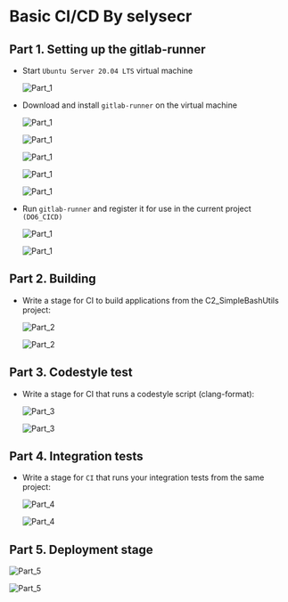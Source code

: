 # Basic CI/CD By selysecr

## Part 1. Setting up the gitlab-runner

* Start `Ubuntu Server 20.04 LTS` virtual machine



  ![Part_1](/src/images/part1/1_1.PNG)


* Download and install `gitlab-runner`  on the virtual machine

  ![Part_1](/src/images/part1/1.PNG)
  
  ![Part_1](/src/images/part1/2.PNG)
  
  ![Part_1](/src/images/part1/3.PNG)
  
  ![Part_1](/src/images/part1/4.PNG)

  ![Part_1](/src/images/part1/5.PNG)

* Run `gitlab-runner` and register it for use in the current project `(DO6_CICD)`



  
  ![Part_1](/src/images/part1/6.PNG)
  
  ![Part_1](/src/images/part1/7.PNG)






## Part 2. Building



* Write a stage for CI to build applications from the C2_SimpleBashUtils project:


  ![Part_2](/src/images/part2/1.png)



  ![Part_2](/src/images/part2/2.png)


## Part 3. Codestyle test


* Write a stage for CI that runs a codestyle script (clang-format):


  ![Part_3](/src/images/part3/1.png)
  

  ![Part_3](/src/images/part3/2.png)





## Part 4. Integration tests


* Write a stage for `CI` that runs your integration tests from the same project:


  ![Part_4](/src/images/part4/1.png)


  ![Part_4](/src/images/part4/2.png)




## Part 5. Deployment stage


  ![Part_5](/src/images/part5/1.png)
  
  
  ![Part_5](/src/images/part5/2.png)
